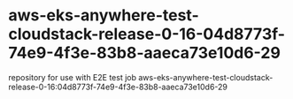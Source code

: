 # aws-eks-anywhere-test-cloudstack-release-0-16-04d8773f-74e9-4f3e-83b8-aaeca73e10d6-29
repository for use with E2E test job aws-eks-anywhere-test-cloudstack-release-0-16:04d8773f-74e9-4f3e-83b8-aaeca73e10d6-29
